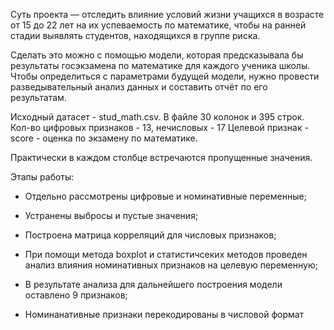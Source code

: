 Суть проекта — отследить влияние условий жизни учащихся в возрасте от 15 до 22 лет на их успеваемость по математике, чтобы на ранней стадии выявлять студентов, находящихся в группе риска.

Сделать это можно с помощью модели, которая предсказывала бы результаты госэкзамена по математике для каждого ученика школы. Чтобы определиться с параметрами будущей модели, нужно провести разведывательный анализ данных и составить отчёт по его результатам.

Исходный датасет - stud_math.csv. В файле 30 колонок и 395 строк. Кол-во цифровых признаков - 13, нечисловых - 17 Целевой признак - score - оценка по экзамену по математике.

Практически в каждом столбце встречаются пропущенные значения.

Этапы работы:

- Отдельно рассмотрены цифровые и номинативные переменные;

- Устранены выбросы и пустые значения;

- Построена матрица корреляций для числовых признаков;

- При помощи метода boxplot и статистичсеких методов проведен анализ влияния номинативных признаков на целевую переменную;

- В результате анализа для дальнейшего построения модели оставлено 9 признаков;

- Номинанативные признаки перекодированы в числовой формат
